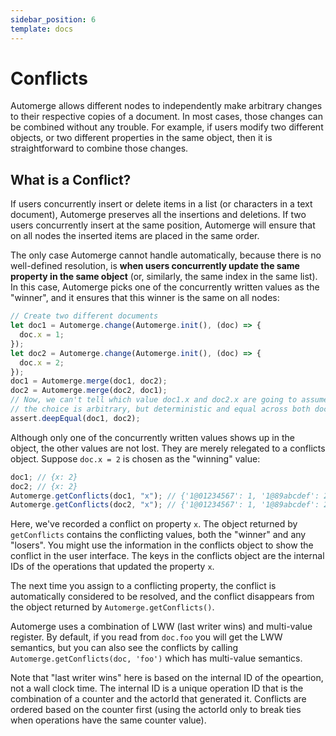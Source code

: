 ```yaml
---
sidebar_position: 6
template: docs
---
```


# Conflicts

Automerge allows different nodes to independently make arbitrary changes to their respective copies
of a document. In most cases, those changes can be combined without any trouble. For example, if
users modify two different objects, or two different properties in the same object, then it is
straightforward to combine those changes.

## What is a Conflict?

If users concurrently insert or delete items in a list (or characters in a text document), Automerge
preserves all the insertions and deletions. If two users concurrently insert at the same position,
Automerge will ensure that on all nodes the inserted items are placed in the same order.

The only case Automerge cannot handle automatically, because there is no well-defined resolution, is
**when users concurrently update the same property in the same object** (or, similarly, the same
index in the same list). In this case, Automerge picks one of the concurrently written
values as the "winner", and it ensures that this winner is the same on all nodes:

```js
// Create two different documents
let doc1 = Automerge.change(Automerge.init(), (doc) => {
  doc.x = 1;
});
let doc2 = Automerge.change(Automerge.init(), (doc) => {
  doc.x = 2;
});
doc1 = Automerge.merge(doc1, doc2);
doc2 = Automerge.merge(doc2, doc1);
// Now, we can't tell which value doc1.x and doc2.x are going to assume --
// the choice is arbitrary, but deterministic and equal across both documents.
assert.deepEqual(doc1, doc2);
```

Although only one of the concurrently written values shows up in the object, the other values are
not lost. They are merely relegated to a conflicts object. Suppose `doc.x = 2` is chosen as the
"winning" value:

```js
doc1; // {x: 2}
doc2; // {x: 2}
Automerge.getConflicts(doc1, "x"); // {'1@01234567': 1, '1@89abcdef': 2}
Automerge.getConflicts(doc2, "x"); // {'1@01234567': 1, '1@89abcdef': 2}
```

Here, we've recorded a conflict on property `x`. The object returned by `getConflicts` contains the
conflicting values, both the "winner" and any "losers". You might use the information in the
conflicts object to show the conflict in the user interface. The keys in the conflicts object are
the internal IDs of the operations that updated the property `x`.

The next time you assign to a conflicting property, the conflict is automatically considered to be
resolved, and the conflict disappears from the object returned by `Automerge.getConflicts()`.

Automerge uses a combination of LWW (last writer wins) and multi-value register. By default, if you read from `doc.foo` you will get the LWW semantics, but you can also see the conflicts by calling `Automerge.getConflicts(doc, 'foo')` which has multi-value semantics.

Note that "last writer wins" here is based on the internal ID of the opeartion, not a wall clock time. The internal ID is a unique operation ID that is the combination of a counter and the actorId that generated it. Conflicts are ordered based on the counter first (using the actorId only to break ties when operations have the same counter value).
